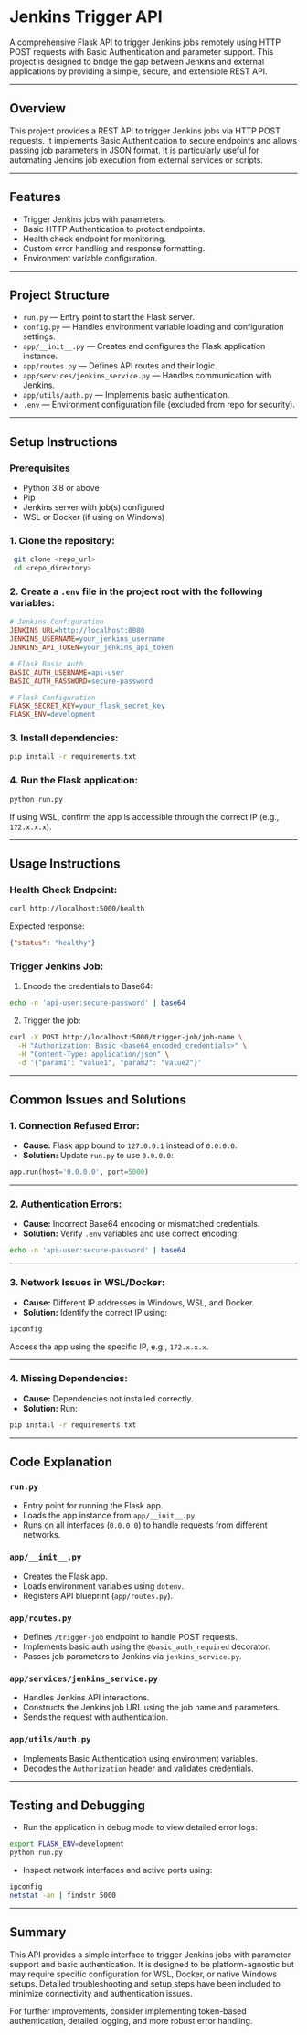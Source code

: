 # Jenkins Trigger API                                                                                                                                      

A comprehensive Flask API to trigger Jenkins jobs remotely using HTTP POST requests with Basic Authentication and parameter support. This project is designed to bridge the gap between Jenkins and external applications by providing a simple, secure, and extensible REST API.

---

## Overview

This project provides a REST API to trigger Jenkins jobs via HTTP POST requests. It implements Basic Authentication to secure endpoints and allows passing job parameters in JSON format. It is particularly useful for automating Jenkins job execution from external services or scripts.

---

## Features

* Trigger Jenkins jobs with parameters.
* Basic HTTP Authentication to protect endpoints.
* Health check endpoint for monitoring.
* Custom error handling and response formatting.
* Environment variable configuration.

---

## Project Structure

* `run.py` — Entry point to start the Flask server.
* `config.py` — Handles environment variable loading and configuration settings.
* `app/__init__.py` — Creates and configures the Flask application instance.
* `app/routes.py` — Defines API routes and their logic.
* `app/services/jenkins_service.py` — Handles communication with Jenkins.
* `app/utils/auth.py` — Implements basic authentication.
* `.env` — Environment configuration file (excluded from repo for security).

---

## Setup Instructions

### Prerequisites

* Python 3.8 or above
* Pip
* Jenkins server with job(s) configured
* WSL or Docker (if using on Windows)

### 1. Clone the repository:

```bash
 git clone <repo_url>
 cd <repo_directory>
```

### 2. Create a `.env` file in the project root with the following variables:

```ini
# Jenkins Configuration
JENKINS_URL=http://localhost:8080
JENKINS_USERNAME=your_jenkins_username
JENKINS_API_TOKEN=your_jenkins_api_token

# Flask Basic Auth
BASIC_AUTH_USERNAME=api-user
BASIC_AUTH_PASSWORD=secure-password

# Flask Configuration
FLASK_SECRET_KEY=your_flask_secret_key
FLASK_ENV=development
```

### 3. Install dependencies:

```bash
pip install -r requirements.txt
```

### 4. Run the Flask application:

```bash
python run.py
```

If using WSL, confirm the app is accessible through the correct IP (e.g., `172.x.x.x`).

---

## Usage Instructions

### Health Check Endpoint:

```bash
curl http://localhost:5000/health
```

Expected response:

```json
{"status": "healthy"}
```

### Trigger Jenkins Job:

1. Encode the credentials to Base64:

```bash
echo -n 'api-user:secure-password' | base64
```

2. Trigger the job:

```bash
curl -X POST http://localhost:5000/trigger-job/job-name \
  -H "Authorization: Basic <base64_encoded_credentials>" \
  -H "Content-Type: application/json" \
  -d '{"param1": "value1", "param2": "value2"}'
```

---

## Common Issues and Solutions

### 1. Connection Refused Error:

* **Cause:** Flask app bound to `127.0.0.1` instead of `0.0.0.0`.
* **Solution:** Update `run.py` to use `0.0.0.0`:

```python
app.run(host='0.0.0.0', port=5000)
```

---

### 2. Authentication Errors:

* **Cause:** Incorrect Base64 encoding or mismatched credentials.
* **Solution:** Verify `.env` variables and use correct encoding:

```bash
echo -n 'api-user:secure-password' | base64
```

---

### 3. Network Issues in WSL/Docker:

* **Cause:** Different IP addresses in Windows, WSL, and Docker.
* **Solution:** Identify the correct IP using:

```bash
ipconfig
```

Access the app using the specific IP, e.g., `172.x.x.x`.

---

### 4. Missing Dependencies:

* **Cause:** Dependencies not installed correctly.
* **Solution:** Run:

```bash
pip install -r requirements.txt
```

---

## Code Explanation

### `run.py`

* Entry point for running the Flask app.
* Loads the app instance from `app/__init__.py`.
* Runs on all interfaces (`0.0.0.0`) to handle requests from different networks.

### `app/__init__.py`

* Creates the Flask app.
* Loads environment variables using `dotenv`.
* Registers API blueprint (`app/routes.py`).

### `app/routes.py`

* Defines `/trigger-job` endpoint to handle POST requests.
* Implements basic auth using the `@basic_auth_required` decorator.
* Passes job parameters to Jenkins via `jenkins_service.py`.

### `app/services/jenkins_service.py`

* Handles Jenkins API interactions.
* Constructs the Jenkins job URL using the job name and parameters.
* Sends the request with authentication.

### `app/utils/auth.py`

* Implements Basic Authentication using environment variables.
* Decodes the `Authorization` header and validates credentials.

---

## Testing and Debugging

* Run the application in debug mode to view detailed error logs:

```bash
export FLASK_ENV=development
python run.py
```

* Inspect network interfaces and active ports using:

```bash
ipconfig
netstat -an | findstr 5000
```

---

## Summary

This API provides a simple interface to trigger Jenkins jobs with parameter support and basic authentication. It is designed to be platform-agnostic but may require specific configuration for WSL, Docker, or native Windows setups. Detailed troubleshooting and setup steps have been included to minimize connectivity and authentication issues.

For further improvements, consider implementing token-based authentication, detailed logging, and more robust error handling.
